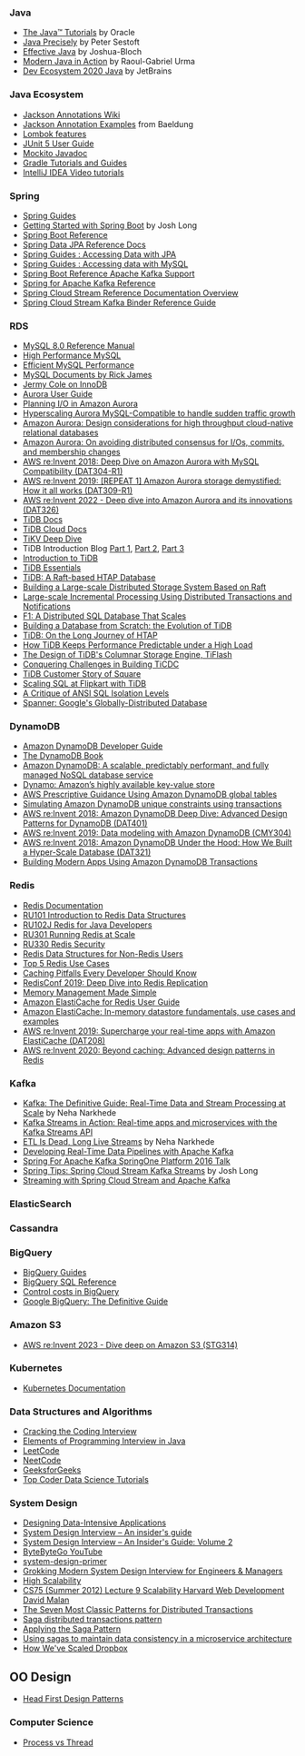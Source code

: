 ### Java
* [The Java™ Tutorials](https://docs.oracle.com/javase/tutorial/) by Oracle
* [Java Precisely](https://www.amazon.com/Java-Precisely-Press-Peter-Sestoft/dp/0262529076/) by Peter Sestoft
* [Effective Java](https://www.amazon.com/Effective-Java-Joshua-Bloch/dp/0134685997) by Joshua-Bloch
* [Modern Java in Action](https://www.amazon.com/Modern-Java-Action-functional-programming/dp/1617293563) by Raoul-Gabriel Urma
* [Dev Ecosystem 2020 Java](https://www.jetbrains.com/lp/devecosystem-2020/java/) by JetBrains

### Java Ecosystem
* [Jackson Annotations Wiki](https://github.com/FasterXML/jackson-annotations/wiki/Jackson-Annotations)
* [Jackson Annotation Examples](https://www.baeldung.com/jackson-annotations) from Baeldung
* [Lombok features](https://projectlombok.org/features/all)
* [JUnit 5 User Guide](https://junit.org/junit5/docs/current/user-guide/)
* [Mockito Javadoc](https://javadoc.io/doc/org.mockito/mockito-core/latest/org/mockito/Mockito.html)
* [Gradle Tutorials and Guides](https://gradle.org/guides/)
* [IntelliJ IDEA Video tutorials](https://www.jetbrains.com/idea/documentation/)

### Spring
* [Spring Guides](https://spring.io/guides)
* [Getting Started with Spring Boot](https://www.youtube.com/watch?v=sbPSjI4tt10) by Josh Long
* [Spring Boot Reference](https://docs.spring.io/spring-boot/docs/2.1.4.RELEASE/reference/htmlsingle/)
* [Spring Data JPA Reference Docs](https://docs.spring.io/spring-data/jpa/docs/2.5.0/reference/html/#reference)
* [Spring Guides : Accessing Data with JPA](https://spring.io/guides/gs/accessing-data-jpa/)
* [Spring Guides : Accessing data with MySQL](https://spring.io/guides/gs/accessing-data-mysql/)
* [Spring Boot Reference Apache Kafka Support](https://docs.spring.io/spring-boot/docs/current/reference/htmlsingle/#features.messaging.kafka)
* [Spring for Apache Kafka Reference](https://docs.spring.io/spring-kafka/docs/current/reference/html/#introduction)
* [Spring Cloud Stream Reference Documentation Overview](https://docs.spring.io/spring-cloud-stream/docs/3.1.3/reference/html/spring-cloud-stream.html)
* [Spring Cloud Stream Kafka Binder Reference Guide](https://docs.spring.io/spring-cloud-stream-binder-kafka/docs/3.1.3/reference/html/spring-cloud-stream-binder-kafka.html)

### RDS
* [MySQL 8.0 Reference Manual](https://dev.mysql.com/doc/refman/8.0/en/)
* [High Performance MySQL](https://www.amazon.com/High-Performance-MySQL-Strategies-Operating-dp-1492080519/dp/1492080519/)
* [Efficient MySQL Performance](https://www.amazon.com/Efficient-MySQL-Performance-Practices-Techniques/dp/1098105095/)
* [MySQL Documents by Rick James](https://mysql.rjweb.org/)
* [Jermy Cole on InnoDB](https://blog.jcole.us/innodb/)
* [Aurora User Guide](https://docs.aws.amazon.com/AmazonRDS/latest/AuroraUserGuide/CHAP_AuroraOverview.html)
* [Planning I/O in Amazon Aurora](https://aws.amazon.com/jp/blogs/database/planning-i-o-in-amazon-aurora/)
* [Hyperscaling Aurora MySQL-Compatible to handle sudden traffic growth](https://docs.aws.amazon.com/prescriptive-guidance/latest/hyperscale-aurora-mysql/introduction.html)
* [Amazon Aurora: Design considerations for high throughput cloud-native relational databases](https://www.amazon.science/publications/amazon-aurora-design-considerations-for-high-throughput-cloud-native-relational-databases)
* [Amazon Aurora: On avoiding distributed consensus for I/Os, commits, and membership changes](https://www.amazon.science/publications/amazon-aurora-on-avoiding-distributed-consensus-for-i-os-commits-and-membership-changes)
* [AWS re:Invent 2018: Deep Dive on Amazon Aurora with MySQL Compatibility (DAT304-R1)](https://m.youtube.com/watch?v=U42mC_iKSBg)
* [AWS re:Invent 2019: [REPEAT 1] Amazon Aurora storage demystified: How it all works (DAT309-R1)](https://www.youtube.com/watch?v=DrtwAOND1Pc)
* [AWS re:Invent 2022 - Deep dive into Amazon Aurora and its innovations (DAT326)](https://www.youtube.com/watch?v=pzZydB78Eyc)
* [TiDB Docs](https://docs.pingcap.com/tidb/stable/overview)
* [TiDB Cloud Docs](https://docs.pingcap.com/tidbcloud/tidb-cloud-intro)
* [TiKV Deep Dive](https://tikv.org/deep-dive/introduction/)
* TiDB Introduction Blog [Part 1](https://www.pingcap.com/blog/tidb-internal-data-storage/), [Part 2](https://www.pingcap.com/blog/tidb-internal-computing/), [Part 3](https://www.pingcap.com/blog/tidb-internal-scheduling/)
* [Introduction to TiDB](https://eng.edu.pingcap.com/learner/courseinfo/id:203)
* [TiDB Essentials](https://eng.edu.pingcap.com/learner/courseinfo/id:190)
* [TiDB: A Raft-based HTAP Database](https://www.vldb.org/pvldb/vol13/p3072-huang.pdf)
* [Building a Large-scale Distributed Storage System Based on Raft](https://tikv.org/blog/building-distributed-storage-system-on-raft)
* [Large-scale Incremental Processing Using Distributed Transactions and Notifications](https://research.google/pubs/large-scale-incremental-processing-using-distributed-transactions-and-notifications/)
* [F1: A Distributed SQL Database That Scales](https://static.googleusercontent.com/media/research.google.com/en//pubs/archive/41344.pdf)
* [Building a Database from Scratch: the Evolution of TiDB](https://www.youtube.com/watch?v=BPnv21E0W1w)
* [TiDB: On the Long Journey of HTAP](https://www.youtube.com/watch?v=mmzoSkEhYrA)
* [How TiDB Keeps Performance Predictable under a High Load](https://www.youtube.com/watch?v=tzA4yHeSzZQ)
* [The Design of TiDB's Columnar Storage Engine, TiFlash](https://www.youtube.com/watch?v=KXN6XsQx2b0)
* [Conquering Challenges in Building TiCDC](https://www.youtube.com/watch?v=DVUEGbJOg_0)
* [TiDB Customer Story of Square](https://www.youtube.com/watch?v=TjqL50qzy3A)
* [Scaling SQL at Flipkart with TiDB](https://www.youtube.com/watch?v=wUrNVYRUCSk)
* [A Critique of ANSI SQL Isolation Levels](https://www.microsoft.com/en-us/research/wp-content/uploads/2016/02/tr-95-51.pdf)
* [Spanner: Google's Globally-Distributed Database](https://research.google/pubs/spanner-googles-globally-distributed-database-2/)

### DynamoDB
* [Amazon DynamoDB Developer Guide](https://docs.aws.amazon.com/amazondynamodb/latest/developerguide/Introduction.html)
* [The DynamoDB Book](https://www.dynamodbbook.com/)
* [Amazon DynamoDB: A scalable, predictably performant, and fully managed NoSQL database service](https://www.amazon.science/publications/amazon-dynamodb-a-scalable-predictably-performant-and-fully-managed-nosql-database-service)
* [Dynamo: Amazon’s highly available key-value store](https://www.amazon.science/publications/dynamo-amazons-highly-available-key-value-store)
* [AWS Prescriptive Guidance Using Amazon DynamoDB global tables](https://docs.aws.amazon.com/prescriptive-guidance/latest/dynamodb-global-tables/introduction.html)
* [Simulating Amazon DynamoDB unique constraints using transactions](https://aws.amazon.com/jp/blogs/database/simulating-amazon-dynamodb-unique-constraints-using-transactions/)
* [AWS re:Invent 2018: Amazon DynamoDB Deep Dive: Advanced Design Patterns for DynamoDB (DAT401)](https://www.youtube.com/watch?v=HaEPXoXVf2k)
* [AWS re:Invent 2019: Data modeling with Amazon DynamoDB (CMY304)](https://www.youtube.com/watch?v=DIQVJqiSUkE)
* [AWS re:Invent 2018: Amazon DynamoDB Under the Hood: How We Built a Hyper-Scale Database (DAT321)](https://www.youtube.com/watch?v=yvBR71D0nAQ)
* [Building Modern Apps Using Amazon DynamoDB Transactions](https://m.youtube.com/watch?v=IgFvWaSQaeg)

### Redis
* [Redis Documentation](https://redis.io/docs/)
* [RU101 Introduction to Redis Data Structures](https://university.redis.com/courses/ru101/)
* [RU102J Redis for Java Developers](https://university.redis.com/courses/ru102j/)
* [RU301 Running Redis at Scale](https://university.redis.com/courses/ru301/)
* [RU330 Redis Security](https://university.redis.com/courses/ru330/)
* [Redis Data Structures for Non-Redis Users](https://www.youtube.com/watch?v=ELk_W9BBTDU)
* [Top 5 Redis Use Cases](https://www.youtube.com/watch?v=a4yX7RUgTxI)
* [Caching Pitfalls Every Developer Should Know](https://www.youtube.com/watch?v=wh98s0XhMmQ)
* [RedisConf 2019: Deep Dive into Redis Replication](https://www.youtube.com/watch?v=esbRryo0Ty8)
* [Memory Management Made Simple](https://www.youtube.com/watch?v=qLTXamN5mL4)
* [Amazon ElastiCache for Redis User Guide](https://docs.aws.amazon.com/AmazonElastiCache/latest/red-ug/WhatIs.html)
* [Amazon ElastiCache: In-memory datastore fundamentals, use cases and examples](https://pages.awscloud.com/GLB-WBNR-AWS-OTT-2021_LP_0003-DAT_AmazonElastiCache.html)
* [AWS re:Invent 2019: Supercharge your real-time apps with Amazon ElastiCache (DAT208)](https://www.youtube.com/watch?v=v0GfpL5jfns)
* [AWS re:Invent 2020: Beyond caching: Advanced design patterns in Redis](https://m.youtube.com/watch?v=2WkJeofqIJg&pp=ygUFUmVkaXM%3D)

### Kafka
* [Kafka: The Definitive Guide: Real-Time Data and Stream Processing at Scale](https://www.amazon.com/Kafka-Definitive-Real-Time-Stream-Processing/dp/1491936169/) by Neha Narkhede 
* [Kafka Streams in Action: Real-time apps and microservices with the Kafka Streams API](https://www.amazon.com/Kafka-Streams-Action-Real-time-microservices/dp/1617294470)
* [ETL Is Dead, Long Live Streams](https://www.youtube.com/watch?v=I32hmY4diFY) by Neha Narkhede
* [Developing Real-Time Data Pipelines with Apache Kafka](https://www.youtube.com/watch?v=GRPLRONVDWY)
* [Spring For Apache Kafka SpringOne Platform 2016 Talk](https://www.youtube.com/watch?v=wo-aZ3ITLYU)
* [Spring Tips: Spring Cloud Stream Kafka Streams](https://www.youtube.com/watch?v=YPDzcmqwCNo) by Josh Long
* [Streaming with Spring Cloud Stream and Apache Kafka](https://www.youtube.com/watch?v=5Mgni6AYnWg)

### ElasticSearch

### Cassandra

### BigQuery
* [BigQuery Guides](https://cloud.google.com/bigquery/docs/introduction)
* [BigQuery SQL Reference](https://cloud.google.com/bigquery/docs/reference/standard-sql/lexical)
* [Control costs in BigQuery](https://cloud.google.com/bigquery/docs/best-practices-costs)
* [Google BigQuery: The Definitive Guide](https://www.amazon.com/Google-BigQuery-Definitive-Warehousing-Analytics/dp/1492044466/)

### Amazon S3
* [AWS re:Invent 2023 - Dive deep on Amazon S3 (STG314)](https://www.youtube.com/watch?v=sYDJYqvNeXU)

### Kubernetes
* [Kubernetes Documentation](https://kubernetes.io/docs/home/)

### Data Structures and Algorithms
* [Cracking the Coding Interview](https://www.amazon.com/Cracking-Coding-Interview-6th-Edition/dp/0984782850)
* [Elements of Programming Interview in Java](https://www.amazon.com/Elements-Programming-Interviews-Java-Insiders/dp/1517671272)
* [LeetCode](https://leetcode.com/)
* [NeetCode](https://neetcode.io/)
* [GeeksforGeeks](https://www.geeksforgeeks.org/)
* [Top Coder Data Science Tutorials](https://www.topcoder.com/community/data-science/data-science-tutorials/)

### System Design
* [Designing Data-Intensive Applications](https://www.amazon.com/Designing-Data-Intensive-Applications-Reliable-Maintainable/dp/1449373321)
* [System Design Interview – An insider's guide](https://www.amazon.com/System-Design-Interview-insiders-Second/dp/B08CMF2CQF/)
* [System Design Interview – An Insider's Guide: Volume 2](https://www.amazon.com/System-Design-Interview-Insiders-Guide/dp/1736049119/)
* [ByteByteGo YouTube](https://www.youtube.com/@ByteByteGo/videos)
* [system-design-primer](https://github.com/donnemartin/system-design-primer)
* [Grokking Modern System Design Interview for Engineers & Managers](https://www.educative.io/courses/grokking-modern-system-design-interview-for-engineers-managers)
* [High Scalability](http://highscalability.com/)
* [CS75 (Summer 2012) Lecture 9 Scalability Harvard Web Development David Malan](https://www.youtube.com/watch?v=-W9F__D3oY4&list=PLmhRNZyYVpDmLpaVQm3mK5PY5KB_4hLjE&index=10)
* [The Seven Most Classic Patterns for Distributed Transactions](https://medium.com/@dongfuye/the-seven-most-classic-solutions-for-distributed-transaction-management-3f915f331e15)
* [Saga distributed transactions pattern](https://learn.microsoft.com/en-us/azure/architecture/reference-architectures/saga/saga)
* [Applying the Saga Pattern](https://www.youtube.com/watch?v=xDuwrtwYHu8)
* [Using sagas to maintain data consistency in a microservice architecture](https://www.youtube.com/watch?v=YPbGW3Fnmbc)
* [How We've Scaled Dropbox](https://www.youtube.com/watch?v=PE4gwstWhmc)

## OO Design
* [Head First Design Patterns](https://www.amazon.com/Head-First-Design-Patterns-Object-Oriented/dp/149207800X)

### Computer Science
* [Process vs Thread](https://www.youtube.com/watch?v=4rLW7zg21gI)

